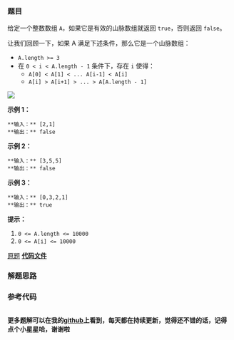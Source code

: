 ### 题目
给定一个整数数组 `A`，如果它是有效的山脉数组就返回 `true`，否则返回 `false`。

让我们回顾一下，如果 A 满足下述条件，那么它是一个山脉数组：

  * `A.length >= 3`
  * 在 `0 < i < A.length - 1` 条件下，存在 `i` 使得： 
    * `A[0] < A[1] < ... A[i-1] < A[i] `
    * `A[i] > A[i+1] > ... > A[A.length - 1]`



![](https://assets.leetcode.com/uploads/2019/10/20/hint_valid_mountain_array.png)



**示例 1：**

    
    
    **输入：** [2,1]
    **输出：** false
    

**示例 2：**

    
    
    **输入：** [3,5,5]
    **输出：** false
    

**示例 3：**

    
    
    **输入：** [0,3,2,1]
    **输出：** true



**提示：**

  1. `0 <= A.length <= 10000`
  2. `0 <= A[i] <= 10000 `





[原题](https://leetcode-cn.com/problems/valid-mountain-array/)    **[代码文件]()**


### 解题思路




### 参考代码

```go


```




**更多题解可以在我的[github](https://github.com/LZH139/leetcode_Go)上看到，每天都在持续更新，觉得还不错的话，记得点个小星星哈，谢谢啦**
